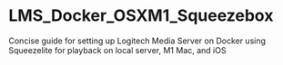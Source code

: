 # LMS_Docker_OSXM1_Squeezebox
Concise guide for setting up Logitech Media Server on Docker using Squeezelite for playback on local server, M1 Mac, and iOS
